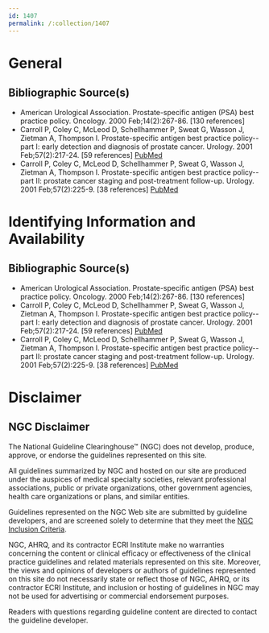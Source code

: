 ```yaml
---
id: 1407
permalink: /:collection/1407
---
```


# General

## Bibliographic Source(s)

- American Urological Association. Prostate-specific antigen (PSA) best practice policy. Oncology. 2000 Feb;14(2):267-86. [130 references]
- Carroll P, Coley C, McLeod D, Schellhammer P, Sweat G, Wasson J, Zietman A, Thompson I. Prostate-specific antigen best practice policy--part I: early detection and diagnosis of prostate cancer. Urology. 2001 Feb;57(2):217-24. [59 references] [ PubMed ](http://www.ncbi.nlm.nih.gov/entrez/query.fcgi?cmd=Retrieve&db=pubmed&dopt=Abstract&list_uids=11182324)
- Carroll P, Coley C, McLeod D, Schellhammer P, Sweat G, Wasson J, Zietman A, Thompson I. Prostate-specific antigen best practice policy--part II: prostate cancer staging and post-treatment follow-up. Urology. 2001 Feb;57(2):225-9. [38 references] [ PubMed ](http://www.ncbi.nlm.nih.gov/entrez/query.fcgi?cmd=Retrieve&db=pubmed&dopt=Abstract&list_uids=11182325)

# Identifying Information and Availability

## Bibliographic Source(s)

- American Urological Association. Prostate-specific antigen (PSA) best practice policy. Oncology. 2000 Feb;14(2):267-86. [130 references]
- Carroll P, Coley C, McLeod D, Schellhammer P, Sweat G, Wasson J, Zietman A, Thompson I. Prostate-specific antigen best practice policy--part I: early detection and diagnosis of prostate cancer. Urology. 2001 Feb;57(2):217-24. [59 references] [ PubMed ](http://www.ncbi.nlm.nih.gov/entrez/query.fcgi?cmd=Retrieve&db=pubmed&dopt=Abstract&list_uids=11182324)
- Carroll P, Coley C, McLeod D, Schellhammer P, Sweat G, Wasson J, Zietman A, Thompson I. Prostate-specific antigen best practice policy--part II: prostate cancer staging and post-treatment follow-up. Urology. 2001 Feb;57(2):225-9. [38 references] [ PubMed ](http://www.ncbi.nlm.nih.gov/entrez/query.fcgi?cmd=Retrieve&db=pubmed&dopt=Abstract&list_uids=11182325)

# Disclaimer

## NGC Disclaimer

The National Guideline Clearinghouse™ (NGC) does not develop, produce, approve, or endorse the guidelines represented on this site.

All guidelines summarized by NGC and hosted on our site are produced under the auspices of medical specialty societies, relevant professional associations, public or private organizations, other government agencies, health care organizations or plans, and similar entities.

Guidelines represented on the NGC Web site are submitted by guideline developers, and are screened solely to determine that they meet the [NGC Inclusion Criteria](/help-and-about/summaries/inclusion-criteria).

NGC, AHRQ, and its contractor ECRI Institute make no warranties concerning the content or clinical efficacy or effectiveness of the clinical practice guidelines and related materials represented on this site. Moreover, the views and opinions of developers or authors of guidelines represented on this site do not necessarily state or reflect those of NGC, AHRQ, or its contractor ECRI Institute, and inclusion or hosting of guidelines in NGC may not be used for advertising or commercial endorsement purposes.

Readers with questions regarding guideline content are directed to contact the guideline developer.

